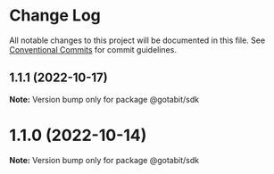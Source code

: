 # Change Log

All notable changes to this project will be documented in this file.
See [Conventional Commits](https://conventionalcommits.org) for commit guidelines.

## 1.1.1 (2022-10-17)

**Note:** Version bump only for package @gotabit/sdk





# 1.1.0 (2022-10-14)

**Note:** Version bump only for package @gotabit/sdk
